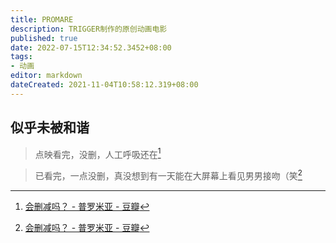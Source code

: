 ```yaml
---
title: PROMARE
description: TRIGGER制作的原创动画电影
published: true
date: 2022-07-15T12:34:52.3452+08:00
tags:
- 动画
editor: markdown
dateCreated: 2021-11-04T10:58:12.319+08:00
---
```


## 似乎未被和谐

> 点映看完，没删，人工呼吸还在[^617009864]

  

> 已看完，一点没删，真没想到有一天能在大屏幕上看见男男接吻（笑[^617009864]

[^617009864]: [会删减吗？ - 普罗米亚 - 豆瓣](https://web.archive.org/web/20211010105509/https://movie.douban.com/subject/27080656/discussion/617009864/)
